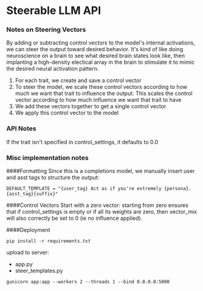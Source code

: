 # Steerable LLM API



### Notes on Steering Vectors 

By adding or subtracting control vectors to the model's internal activations, we can steer the output toward desired behavior. It's kind of like doing neuroscience on a brain to see what desired brain states look like, then implanting a high-density electical array in the brain to stimulate it to mimic the desired neural activation pattern. 

1. For each trait, we create and save a control vector
2. To steer the model, we scale these control vectors according to how much we want that trait to influence the output. This scales the control vector according to how much influence we want that trait to have
3. We add these vectors together to get a single control vector
4. We apply this control vector to the model


### API Notes 

If the trait isn't specified in control_settings, it defaults to 0.0

### Misc implementation notes 

####Formatting 
Since this is a completions model, we manually insert user and asst tags to structure the output: 
```
DEFAULT_TEMPLATE = "{user_tag} Act as if you're extremely {persona}. {asst_tag}{suffix}"
```

####Control Vectors
Start with a zero vector: starting from zero ensures that if control_settings is empty or if all its weights are zero, then vector_mix will also correctly be set to 0 (ie no influence applied).

####Deployment

`pip install -r requirements.txt`

upload to server: 

- app.py
- steer_templates.py

`gunicorn app:app --workers 2 --threads 1 --bind 0.0.0.0:5000`

